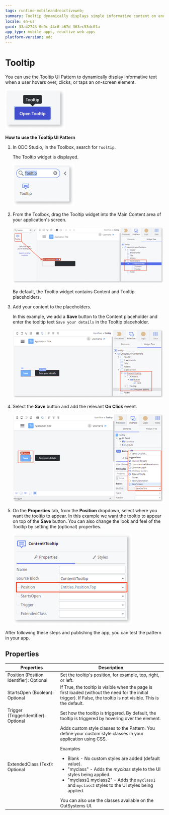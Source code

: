 ```yaml
---
tags: runtime-mobileandreactiveweb;   
summary: Tooltip dynamically displays simple informative content on end user interaction.
locale: en-us
guid: 33a42743-0e9c-44c6-b67d-363ec53dc01a
app_type: mobile apps, reactive web apps
platform-version: odc
---
```


# Tooltip

You can use the Tooltip UI Pattern to dynamically display informative text when a user hovers over, clicks, or taps an on-screen element.

![Example tooltip](<images/tooltip-example.png>)

**How to use the Tooltip UI Pattern**

1. In ODC Studio, in the Toolbox, search for `Tooltip`.
  
    The Tooltip widget is displayed.

    ![Tooltip widget](<images/tooltip-widget-ss.png>)

1. From the Toolbox, drag the Tooltip widget into the Main Content area of your application's screen.

    ![Drag tooltip widget to screen](<images/tooltip-drag-ss.png>)

    By default, the Tooltip widget contains Content and Tooltip placeholders.

1. Add your content to the placeholders. 
    
    In this example, we add a **Save** button to the Content placeholder and enter the tooltip text ``Save your details`` in the Tooltip placeholder.

    ![Add content to tooltip](<images/tooltip-content-ss.png>)
    
1. Select the **Save** button and add the relevant **On Click** event.

    ![Add OnClick event to Save button](<images/tooltip-onclick-ss.png>)

1. On the **Properties** tab, from the **Position** dropdown, select where you want the tooltip to appear. In this example we want the tooltip to appear on top of the **Save** button. You can also change the look and feel of the Tooltip by setting the (optional) properties.

    ![Set optional properties](<images/tooltip-properties-ss.png>)

After following these steps and publishing the app, you can test the pattern in your app.

## Properties

| Properties                               | Description                                                                                                                                                                                                                                                                                                                                                                                                                                                                                                                                                                                                                                     |
|------------------------------------------|-------------------------------------------------------------------------------------------------------------------------------------------------------------------------------------------------------------------------------------------------------------------------------------------------------------------------------------------------------------------------------------------------------------------------------------------------------------------------------------------------------------------------------------------------------------------------------------------------------------------------------------------------|
| Position (Position Identifier): Optional | Set the tooltip's position, for example, top, right, or left.                                                                                                                                                                                                                                                                                                                                                                                                                                                                                                                                                                                   |
| StartsOpen (Boolean): Optional           | If True, the tooltip is visible when the page is first loaded (without the need for the initial trigger). If False, the tooltip is not visible. This is the default.                                                                                                                                                                                                                                                                                                                                                                                                                                                                            |
| Trigger (TriggerIdentifier): Optional    | Set how the tooltip is triggered. By default, the tooltip is triggered by hovering over the element.                                                                                                                                                                                                                                                                                                                                                                                                                                                                                                                                            |
| ExtendedClass (Text): Optional           | Adds custom style classes to the Pattern. You define your custom style classes in your application using CSS. <p>Examples <ul><li>Blank - No custom styles are added (default value).</li><li>"myclass" - Adds the _myclass_ style to the UI styles being applied.</li><li>"myclass1 myclass2" - Adds the ``myclass1`` and ``myclass2`` styles to the UI styles being applied.</li></ul></p>You can also use the classes available on the OutSystems UI. |
